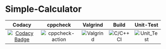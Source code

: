 # Simple-Calculator
|Codacy|cppcheck|Valgrind|Build|Unit-Test|
|:--:|:--:|:--:|:--:|:--:|
|[![Codacy Badge](https://app.codacy.com/project/badge/Grade/d669097b5e794d278ce4f760c8fb3221)](https://www.codacy.com/gh/99002646/Team1_Simple_Calculator/dashboard?utm_source=github.com&amp;utm_medium=referral&amp;utm_content=99002646/Team1_Simple_Calculator&amp;utm_campaign=Badge_Grade)|![cppcheck-action](https://github.com/99002639/Simple-Calculator/workflows/cppcheck-action/badge.svg)|![Valgrind](https://github.com/99002639/Team1_Simple_Calculator/workflows/Valgrind/badge.svg?branch=main)|![C/C++ CI](https://github.com/99002639/Team1_Simple_Calculator/workflows/C/C++%20CI/badge.svg?branch=main)|![Unit_Test](https://github.com/99002639/Team1_Simple_Calculator/workflows/Unit_Test/badge.svg)|




